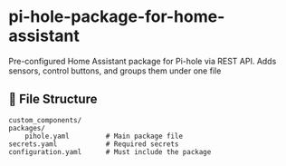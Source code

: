 # pi-hole-package-for-home-assistant
Pre-configured Home Assistant package for Pi-hole via REST API. Adds sensors, control buttons, and groups them under one file


## 📁 File Structure

```
custom_components/
packages/
    pihole.yaml         # Main package file
secrets.yaml            # Required secrets
configuration.yaml      # Must include the package
```
